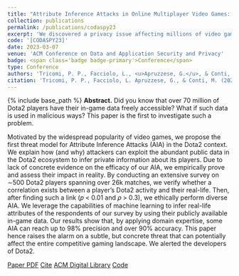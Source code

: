 ```yaml
---
title: "Attribute Inference Attacks in Online Multiplayer Video Games: a Case Study on Dota2"
collection: publications
permalink: /publications/codaspy23
excerpt: 'We discovered a privacy issue affecting millions of video gamers!'
code: '[CODASPY23]'
date: 2023-03-07
venue: 'ACM Conference on Data and Application Security and Privacy'
badge: <span class='badge badge-primary'>Conference</span>
type: Conference
authors: 'Tricomi, P. P., Facciolo, L., <u>Apruzzese, G.</u>, & Conti, M.'
citation: 'Tricomi, P. P., Facciolo, L. Apruzzese, G., & Conti, M. (2023, April). "Attribute Inference Attacks in Online Multiplayer Video Games: a Case Study on Dota2." In <i>2023 13th ACM Conference on Data and Application Security and Privacy (CODASPY)</i>. ACM.'
---
```

{% include base_path %}
<b>Abstract.</b> Did you know that over 70 million of Dota2 players have their in-game data freely accessible? What if such data is used in malicious ways? This paper is the first to investigate such a problem.

Motivated by the widespread popularity of video games, we propose the first threat model for Attribute Inference Attacks (AIA) in the Dota2 context. We explain how (and why) attackers can exploit the abundant public data in the Dota2 ecosystem to infer private information about its players. Due to lack of concrete evidence on the efficacy of our AIA, we empirically prove and assess their impact in reality. By conducting an extensive survey on ∼500 Dota2 players spanning over 26k matches, we verify whether a correlation exists between a player’s Dota2 activity and their real-life. Then, after finding such a link (𝑝 < 0.01 and 𝜌 > 0.3), we ethically perform diverse AIA. We leverage the capabilities of machine learning to infer real-life attributes of the respondents of our survey by using their publicly available in-game data. Our results show that, by applying domain expertise, some AIA can reach up to 98% precision and over 90% accuracy. This paper hence raises the alarm on a subtle, but concrete threat that can potentially affect the entire competitive gaming landscape. We alerted the developers of Dota2.


<a class="btn btn-outline-primary my-1 mr-1 btn-sm" href="{{ base_path }}/files/papers/codaspy23/codaspy23.pdf" target="_blank" rel="noopener">Paper PDF</a> 
<a class="btn btn-outline-primary my-1 mr-1 btn-sm" href="{{ base_path }}/files/papers/codaspy23/codaspy23_cite.html" target="_blank" rel="noopener">Cite</a> 
<a class="btn btn-outline-primary my-1 mr-1 btn-sm" href="https://dl.acm.org/doi/abs/10.1145/3577923.3583653" target="_blank" rel="noopener">ACM Digital Library</a> 
<a class="btn btn-outline-primary my-1 mr-1 btn-sm" href="https://github.com/hihey54/Dota2AIA" target="_blank" rel="noopener">Code</a>  
